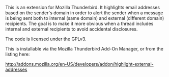 This is an extension for Mozilla Thunderbird. It highlights email
addresses based on the sender's domain in order to alert the sender
when a message is being sent both to internal (same domain) and
external (different domain) recipients. The goal is to make it more
obvious when a thread includes internal and external recipients to
avoid accidental disclosures.

The code is licensed under the GPLv3.

This is installable via the Mozilla Thunderbird Add-On Manager,
or from the listing here:

http://addons.mozilla.org/en-US/developers/addon/highlight-external-addresses
